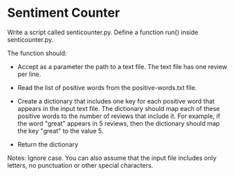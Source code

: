 # Sentiment Counter
Write a script called senticounter.py. Define a function run() inside senticounter.py.

The function should:

- Accept as a parameter the path to a text file. The text file has one review per line. 

- Read the list of positive words from the positive-words.txt file.

- Create a dictionary that includes one key for each positive word that appears in the input text file. The dictionary should map each of these positive words to the number of reviews that include it. For example, if the word "great" appears in 5 reviews, then the dictionary should map the key "great" to the value 5. 

- Return the dictionary 

Notes: Ignore case. You can also assume that the input file includes only letters, no punctuation or other special characters.

